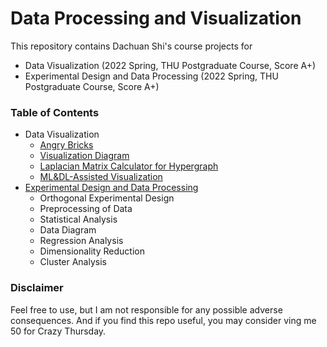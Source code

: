 # Data Processing and Visualization

This repository contains Dachuan Shi's course projects for
- Data Visualization (2022 Spring, THU Postgraduate Course, Score A+)
- Experimental Design and Data Processing (2022 Spring, THU Postgraduate Course, Score A+)


### Table of Contents
- Data Visualization
  - [Angry Bricks](./Angry%20Bricks)
  - [Visualization Diagram](./Visualization%20Diagram)
  - [Laplacian Matrix Calculator for Hypergraph](./Laplacian%20Matrix%20Calculator%20for%20Hypergraph)
  - [ML&DL-Assisted Visualization](./ML%26DL-Assisted%20Visualization)
- [Experimental Design and Data Processing](./Experiment%20Design%20And%20Data%20Processing)
  - Orthogonal Experimental Design
  - Preprocessing of Data
  - Statistical Analysis
  - Data Diagram
  - Regression Analysis
  - Dimensionality Reduction
  - Cluster Analysis

### Disclaimer
Feel free to use, but I am not responsible for any possible adverse consequences. And if you find this repo useful, you may consider ving me 50 for Crazy Thursday.